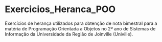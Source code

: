 # Exercicios_Heranca_POO
Exercícios de herança utilizados para obtenção de nota bimestral para a matéria de Programação Orientada a Objetos no 2º ano de Sistemas de Informação da Universidade da Região de Joinville (Univille).
